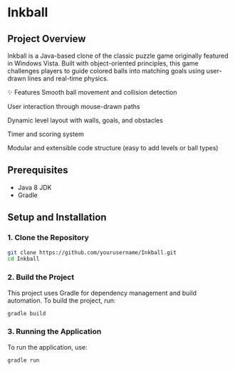 # Inkball

## Project Overview
Inkball is a Java-based clone of the classic puzzle game originally featured in Windows Vista. Built with object-oriented principles, this game challenges players to guide colored balls into matching goals using user-drawn lines and real-time physics.

✨ Features
Smooth ball movement and collision detection

User interaction through mouse-drawn paths

Dynamic level layout with walls, goals, and obstacles

Timer and scoring system

Modular and extensible code structure (easy to add levels or ball types)


## Prerequisites
- Java 8 JDK
- Gradle

## Setup and Installation

### 1. Clone the Repository
```bash
git clone https://github.com/yourusername/Inkball.git
cd Inkball
```

### 2. Build the Project
This project uses Gradle for dependency management and build automation. To build the project, run:
```bash
gradle build
```

### 3. Running the Application
To run the application, use:
```bash
gradle run
```